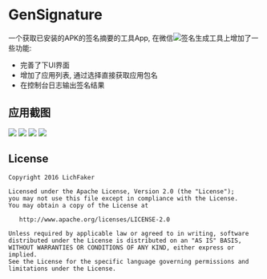 GenSignature
======
 一个获取已安装的APK的签名摘要的工具App, 在微信![签名生成工具](https://open.weixin.qq.com/cgi-bin/showdocument?action=dir_list&t=resource/res_list&verify=1&id=open1419319167&token=&lang=zh_CN)上增加了一些功能:
 * 完善了下UI界面
 * 增加了应用列表, 通过选择直接获取应用包名
 * 在控制台日志输出签名结果


应用截图
-----
![](./images/image1)
![](./images/image2)
![](./images/image3)
![](./images/image4)


License
--------

    Copyright 2016 LichFaker

    Licensed under the Apache License, Version 2.0 (the "License");
    you may not use this file except in compliance with the License.
    You may obtain a copy of the License at

       http://www.apache.org/licenses/LICENSE-2.0

    Unless required by applicable law or agreed to in writing, software
    distributed under the License is distributed on an "AS IS" BASIS,
    WITHOUT WARRANTIES OR CONDITIONS OF ANY KIND, either express or implied.
    See the License for the specific language governing permissions and
    limitations under the License.

